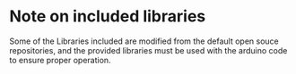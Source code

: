 # Note on included libraries
Some of the Libraries included are modified from the default open souce repositories, and the provided libraries must be used with the arduino code to ensure proper operation.
